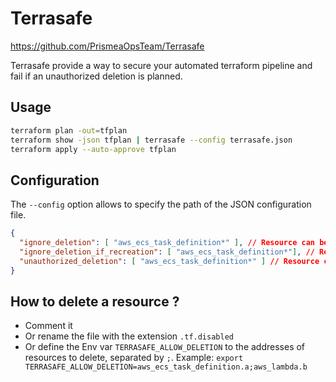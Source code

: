 # Terrasafe

https://github.com/PrismeaOpsTeam/Terrasafe

Terrasafe provide a way to secure your automated terraform pipeline and fail if an unauthorized deletion is planned.

## Usage

```sh
terraform plan -out=tfplan
terraform show -json tfplan | terrasafe --config terrasafe.json
terraform apply --auto-approve tfplan
```

## Configuration

The `--config` option allows to specify the path of the JSON configuration file.

```json
{
  "ignore_deletion": [ "aws_ecs_task_definition*" ], // Resource can be deleted
  "ignore_deletion_if_recreation": [ "aws_ecs_task_definition*"], // Resource can be replaced
  "unauthorized_deletion": [ "aws_ecs_task_definition*" ] // Resource can't be deleted by any way
}
```

## How to delete a resource ?

* Comment it
* Or rename the file with the extension `.tf.disabled`
* Or define the Env var `TERRASAFE_ALLOW_DELETION` to the addresses of resources to delete, separated by `;`.
Example: `export TERRASAFE_ALLOW_DELETION=aws_ecs_task_definition.a;aws_lambda.b`



